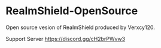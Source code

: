 # RealmShield-OpenSource
Open source vesion of RealmShield produced by Verxcy120.

Support Server https://discord.gg/cH2brPWvw3

